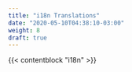 ```yaml
---
title: "i18n Translations"
date: "2020-05-10T04:38:10-03:00"
weight: 8
draft: true
---
```


{{< contentblock "i18n" >}}
